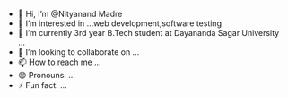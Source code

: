 - 👋 Hi, I’m @Nityanand Madre
- 👀 I’m interested in ...web development,software testing
- 🌱 I’m currently 3rd year B.Tech student at Dayananda Sagar University ...
- 💞️ I’m looking to collaborate on ...
- 📫 How to reach me ...
- 😄 Pronouns: ...
- ⚡ Fun fact: ...

<!---
NityanandMadre/NityanandMadre is a ✨ special ✨ repository because its `README.md` (this file) appears on your GitHub profile.
You can click the Preview link to take a look at your changes.
--->
